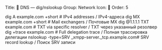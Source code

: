 Title: 🧭 DNS — dig/nslookup
Group: Network
Icon: 🧭
Order: 5

dig A example.com +short                        # IPv4 addresses / IPv4-адреса
dig MX example.com +short                       # Mail exchangers / Почтовые MX
dig @1.1.1.1 TXT example.com                    # TXT via specific resolver / TXT через указанный резолвер
dig +trace example.com                          # Full delegation trace / Полная трассировка делегации
nslookup -type=SRV _xmpp-server._tcp.example.com# SRV record lookup / Поиск SRV записи

